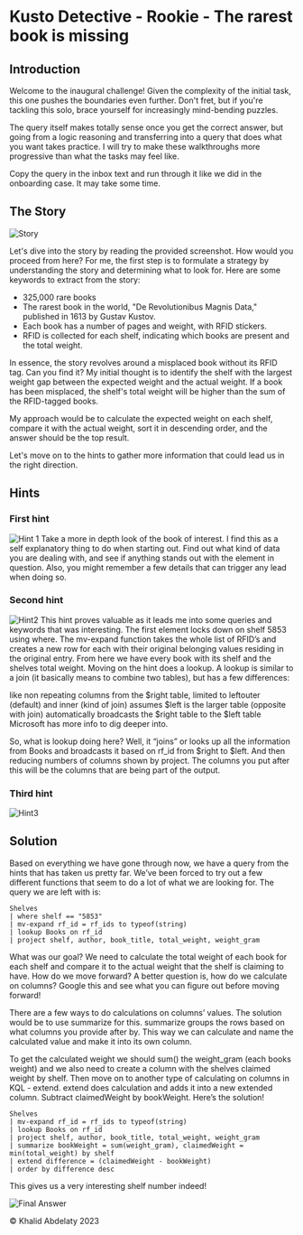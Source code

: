 # Kusto Detective - Rookie - The rarest book is missing

## Introduction
Welcome to the inaugural challenge! Given the complexity of the initial task, this one pushes the boundaries even further. Don't fret, but if you're tackling this solo, brace yourself for increasingly mind-bending puzzles.

The query itself makes totally sense once you get the correct answer, but going from a logic reasoning and transferring into a query that does what you want takes practice. I will try to make these walkthroughs more progressive than what the tasks may feel like.

Copy the query in the inbox text and run through it like we did in the onboarding case. It may take some time.

## The Story

![Story](https://github.com/KhalidAbdelaty/Kusto_Detective/blob/main/Story.jpg)

Let's dive into the story by reading the provided screenshot. How would you proceed from here? For me, the first step is to formulate a strategy by understanding the story and determining what to look for. Here are some keywords to extract from the story:

- 325,000 rare books
- The rarest book in the world, "De Revolutionibus Magnis Data," published in 1613 by Gustav Kustov.
- Each book has a number of pages and weight, with RFID stickers.
- RFID is collected for each shelf, indicating which books are present and the total weight.

In essence, the story revolves around a misplaced book without its RFID tag. Can you find it? My initial thought is to identify the shelf with the largest weight gap between the expected weight and the actual weight. If a book has been misplaced, the shelf's total weight will be higher than the sum of the RFID-tagged books.

My approach would be to calculate the expected weight on each shelf, compare it with the actual weight, sort it in descending order, and the answer should be the top result.

Let's move on to the hints to gather more information that could lead us in the right direction.

## Hints
### First hint
![Hint 1](https://github.com/KhalidAbdelaty/Kusto_Detective/blob/main/Hint%201.jpg)
Take a more in depth look of the book of interest. I find this as a self explanatory thing to do when starting out. Find out what kind of data you are dealing with, and see if anything stands out with the element in question. Also, you might remember a few details that can trigger any lead when doing so.

### Second hint
![Hint2](https://github.com/KhalidAbdelaty/Kusto_Detective/blob/main/Hint%202.jpg)
This hint proves valuable as it leads me into some queries and keywords that was interesting. The first element locks down on shelf 5853 using where. The mv-expand function takes the whole list of RFID’s and creates a new row for each with their original belonging values residing in the original entry. From here we have every book with its shelf and the shelves total weight. Moving on the hint does a lookup. A lookup is similar to a join (it basically means to combine two tables), but has a few differences:

like non repeating columns from the $right table,
limited to leftouter (default) and inner (kind of join)
assumes $left is the larger table (opposite with join)
automatically broadcasts the $right table to the $left table
Microsoft has more info to dig deeper into.

So, what is lookup doing here? Well, it “joins” or looks up all the information from Books and broadcasts it based on rf_id from $right to $left. And then reducing numbers of columns shown by project. The columns you put after this will be the columns that are being part of the output.

### Third hint
![Hint3](https://github.com/KhalidAbdelaty/Kusto_Detective/blob/main/Hint%203.jpg)


## Solution
Based on everything we have gone through now, we have a query from the hints that has taken us pretty far. We’ve been forced to try out a few different functions that seem to do a lot of what we are looking for. The query we are left with is:

```kql
Shelves 
| where shelf == "5853"
| mv-expand rf_id = rf_ids to typeof(string) 
| lookup Books on rf_id 
| project shelf, author, book_title, total_weight, weight_gram
```

What was our goal? We need to calculate the total weight of each book for each shelf and compare it to the actual weight that the shelf is claiming to have. How do we move forward? A better question is, how do we calculate on columns? Google this and see what you can figure out before moving forward!

There are a few ways to do calculations on columns’ values. The solution would be to use summarize for this. summarize groups the rows based on what columns you provide after by. This way we can calculate and name the calculated value and make it into its own column.

To get the calculated weight we should sum() the weight_gram (each books weight) and we also need to create a column with the shelves claimed weight by shelf. Then move on to another type of calculating on columns in KQL - extend. extend does calculation and adds it into a new extended column. Subtract claimedWeight by bookWeight. Here’s the solution!

```kql
Shelves 
| mv-expand rf_id = rf_ids to typeof(string)
| lookup Books on rf_id 
| project shelf, author, book_title, total_weight, weight_gram
| summarize bookWeight = sum(weight_gram), claimedWeight = min(total_weight) by shelf
| extend difference = (claimedWeight - bookWeight)
| order by difference desc
```

This gives us a very interesting shelf number indeed!


![Final Answer](https://github.com/KhalidAbdelaty/Kusto_Detective/blob/main/Answer.jpg)

&copy; Khalid Abdelaty 2023
